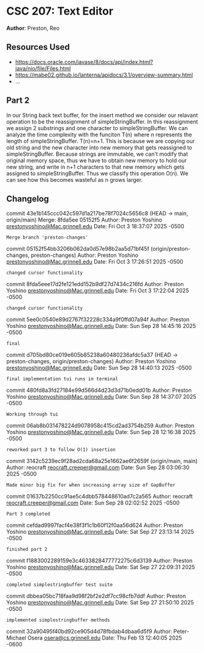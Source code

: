 # CSC 207: Text Editor

**Author**: Preston, Reo

## Resources Used

+ https://docs.oracle.com/javase/8/docs/api/index.html?java/nio/file/Files.html
+ https://mabe02.github.io/lanterna/apidocs/3.1/overview-summary.html
+ ...

## Part 2

In our String back text buffer, for the insert method we consider our relavant operation to be the reassignment of simpleStringBuffer. In this reassignment we assign 2 substrings and one character to simpleStringBuffer. We can analyze the time complexity with the funciton T(n) where n represents the length of simpleStringBuffer. T(n)=n+1. This is because we are copying our old string and the new character into new memory that gets reassigned to simpleStringBuffer. Because strings are immutable, we can't modify that original memory space, thus we have to obtain new memory to hold our new string, and write in n+1 characters to that new memory which gets assigned to simpleStringBuffer. Thus we classify this operation O(n). We can see how this becomes wasteful as n grows larger.

## Changelog

commit 43e1b145ccc042c597d1a217be78f7024c5656c8 (HEAD -> main, origin/main)
Merge: 8fda5ee 05152f5
Author: Preston Yoshino <prestonyoshino@Mac.grinnell.edu>
Date:   Fri Oct 3 18:37:07 2025 -0500

    Merge branch 'preston-changes'

commit 05152f54bb3206b062da0d57e98b2aa5d71bf45f (origin/preston-changes, preston-changes)
Author: Preston Yoshino <prestonyoshino@Mac.grinnell.edu>
Date:   Fri Oct 3 17:26:51 2025 -0500

    changed cursor functionality

commit 8fda5eee17d2fe121edd152b9df27d7434c216fd
Author: Preston Yoshino <prestonyoshino@Mac.grinnell.edu>
Date:   Fri Oct 3 17:22:04 2025 -0500

    changed cursor functionality

commit 5ee0c0540e89d2767f32228c334a9f0ffd07a94f
Author: Preston Yoshino <prestonyoshino@Mac.grinnell.edu>
Date:   Sun Sep 28 14:45:16 2025 -0500

    final

commit d705bd80ce019e605b85238a60480236afdc5a37 (HEAD -> preston-changes, origin/preston-changes)
Author: Preston Yoshino <prestonyoshino@Mac.grinnell.edu>
Date:   Sun Sep 28 14:40:13 2025 -0500

    final implementation tui runs in terminal

commit 480fd8a3fd27184e99d566d4d23d3d71b0edd01b
Author: Preston Yoshino <prestonyoshino@Mac.grinnell.edu>
Date:   Sun Sep 28 14:37:07 2025 -0500

    Working through tui

commit 06ab8b031478224d9078958c415cd2ad3754b259
Author: Preston Yoshino <prestonyoshino@Mac.grinnell.edu>
Date:   Sun Sep 28 12:16:38 2025 -0500

    reworked part 3 to follow O(1) insertion

commit 3142c5239ec9f28ad2cda68a25e1662ae6f2659f (origin/main, main)
Author: reocraft <reocraft.creeper@gmail.com>
Date:   Sun Sep 28 03:06:30 2025 -0500

    Made minor big fix for when increasing array size of GapBuffer

commit 01637b2250cc91ae5c4dbb578448610ad7c2a565
Author: reocraft <reocraft.creeper@gmail.com>
Date:   Sun Sep 28 02:02:52 2025 -0500

    Part 3 completed

commit cefdad9997facf4e38f3f1c1b60f12f0aa56d624
Author: Preston Yoshino <prestonyoshino@Mac.grinnell.edu>
Date:   Sat Sep 27 23:13:14 2025 -0500

    finished part 2

commit f1883002289159e3c4633828477772275c6d3139
Author: Preston Yoshino <prestonyoshino@Mac.grinnell.edu>
Date:   Sat Sep 27 22:09:31 2025 -0500

    completed simplestringbuffer test suite

commit dbbea05bc718faa9d98f2bf2e2df7cc98cfb7ddf
Author: Preston Yoshino <prestonyoshino@Mac.grinnell.edu>
Date:   Sat Sep 27 21:50:10 2025 -0500

    implemented simplestringbuffer methods

commit 32a90495f40bd92ce905d4d78fbdab4dbaa6d5f9
Author: Peter-Michael Osera <osera@cs.grinnell.edu>
Date:   Thu Feb 13 12:40:05 2025 -0600